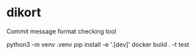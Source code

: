 # dikort
Commit message format checking tool

python3 -m venv .venv
pip install -e '.[dev]'
docker build . -t test
